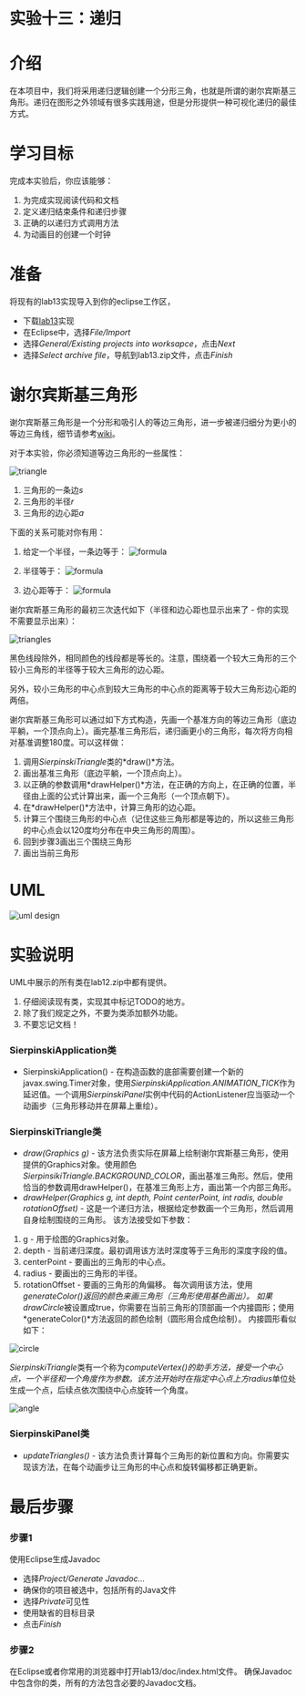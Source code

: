 实验十三：递归
======

# 介绍
在本项目中，我们将采用递归逻辑创建一个分形三角，也就是所谓的谢尔宾斯基三角形。递归在图形之外领域有很多实践用途，但是分形提供一种可视化递归的最佳方式。

# 学习目标
完成本实验后，你应该能够：
1. 为完成实现阅读代码和文档
2. 定义递归结束条件和递归步骤
3. 正确的以递归方式调用方法
4. 为动画目的创建一个时钟

# 准备
将现有的lab13实现导入到你的eclipse工作区，
- 下载[lab13](lab13.zip)实现
- 在Eclipse中，选择*File/Import*
- 选择*General/Existing projects into worksapce*，点击*Next*
- 选择*Select archive file*，导航到lab13.zip文件，点击*Finish*

# 谢尔宾斯基三角形
谢尔宾斯基三角形是一个分形和吸引人的等边三角形，进一步被递归细分为更小的等边三角线，细节请参考[wiki](https://en.wikipedia.org/wiki/Sierpinski_triangle)。

对于本实验，你必须知道等边三角形的一些属性：

![triangle](images/triangle_01.png)

1. 三角形的一条边*s*
2. 三角形的半径*r*
3. 三角形的边心距*a*

下面的关系可能对你有用：

1. 给定一个半径，一条边等于：
![formula](images/formula_01.png)

2. 半径等于：
![formula](images/formula_02.png)

3. 边心距等于：
![formula](images/formula_03.png)

谢尔宾斯基三角形的最初三次迭代如下（半径和边心距也显示出来了 - 你的实现不需要显示出来）：

![triangles](images/triangles.png)

黑色线段除外，相同颜色的线段都是等长的。注意，围绕着一个较大三角形的三个较小三角形的半径等于较大三角形的边心距。

另外，较小三角形的中心点到较大三角形的中心点的距离等于较大三角形边心距的两倍。

谢尔宾斯基三角形可以通过如下方式构造，先画一个基准方向的等边三角形（底边平躺，一个顶点向上）。画完基准三角形后，递归画更小的三角形，每次将方向相对基准调整180度。可以这样做：

1. 调用*SierpinskiTriangle*类的*draw()*方法。
2. 画出基准三角形（底边平躺，一个顶点向上）。
3. 以正确的参数调用*drawHelper()*方法，在正确的方向上，在正确的位置，半径由上面的公式计算出来，画一个三角形（一个顶点朝下）。
4. 在*drawHelper()*方法中，计算三角形的边心距。
5. 计算三个围绕三角形的中心点（记住这些三角形都是等边的，所以这些三角形的中心点会以120度均分布在中央三角形的周围）。
6. 回到步骤3画出三个围绕三角形
7. 画出当前三角形




# UML

![uml design](images/uml_design.png)


# 实验说明
UML中展示的所有类在lab12.zip中都有提供。
1. 仔细阅读现有类，实现其中标记TODO的地方。
2. 除了我们规定之外，不要为类添加额外功能。
3. 不要忘记文档！

### SierpinskiApplication类
- SierpinskiApplication() - 在构造函数的底部需要创建一个新的javax.swing.Timer对象，使用*SierpinskiApplication.ANIMATION_TICK*作为延迟值。一个调用*SierpinskiPanel*实例中代码的ActionListener应当驱动一个动画步（三角形移动并在屏幕上重绘）。

### SierpinskiTriangle类
- *draw(Graphics g)* - 该方法负责实际在屏幕上绘制谢尔宾斯基三角形，使用提供的Graphics对象。使用颜色*SierpinsikiTriangle.BACKGROUND_COLOR*，画出基准三角形。然后，使用恰当的参数调用drawHelper()，在基准三角形上方，画出第一个内部三角形。 
- *drawHelper(Graphics g, int depth, Point centerPoint, int radis, double rotationOffset)* - 这是一个递归方法，根据给定参数画一个三角形，然后调用自身绘制围绕的三角形。
该方法接受如下参数：
1. g - 用于绘图的Graphics对象。
2. depth - 当前递归深度。最初调用该方法时深度等于三角形的深度字段的值。
3. centerPoint - 要画出的三角形的中心点。
4. radius - 要画出的三角形的半径。
5. rotationOffset - 要画的三角形的角偏移。
每次调用该方法，使用*generateColor()*返回的颜色来画三角形（三角形使用基色画出）。
如果*drawCircle*被设置成true，你需要在当前三角形的顶部画一个内接圆形；使用*generateColor()*方法返回的颜色绘制（圆形用合成色绘制）。
内接圆形看似如下：

![circle](images/circle.png)

*SierpinskiTriangle*类有一个称为*computeVertex()*的助手方法，接受一个中心点，一个半径和一个角度作为参数。该方法开始时在指定中心点上方*radius*单位处生成一个点，后续点依次围绕中心点旋转一个角度。

![angle](images/angle.png)

### SierpinskiPanel类
- *updateTriangles()* - 该方法负责计算每个三角形的新位置和方向。你需要实现该方法，在每个动画步让三角形的中心点和旋转偏移都正确更新。


# 最后步骤

### 步骤1
使用Eclipse生成Javadoc
- 选择*Project/Generate Javadoc...*
- 确保你的项目被选中，包括所有的Java文件
- 选择*Private*可见性
- 使用缺省的目标目录
- 点击*Finish*

### 步骤2
在Eclipse或者你常用的浏览器中打开lab13/doc/index.html文件。 确保Javadoc中包含你的类，所有的方法包含必要的Javadoc文档。


